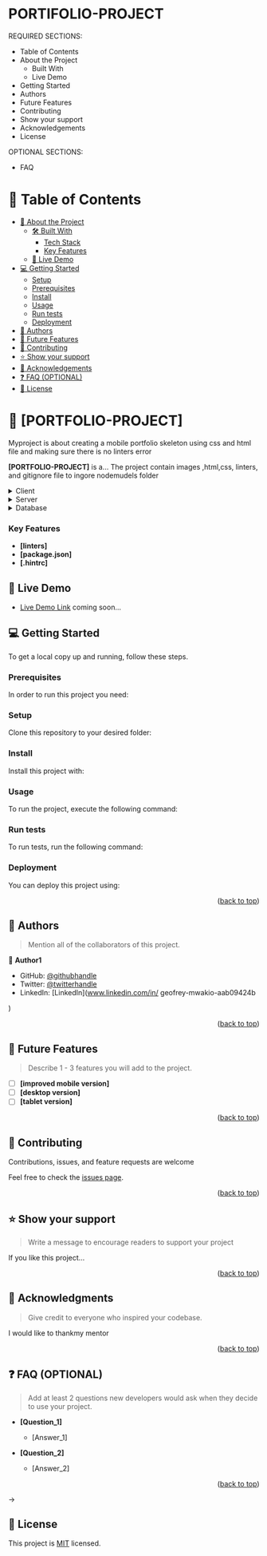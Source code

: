 # PORTIFOLIO-PROJECT


REQUIRED SECTIONS:
- Table of Contents
- About the Project
  - Built With
  - Live Demo
- Getting Started
- Authors
- Future Features
- Contributing
- Show your support
- Acknowledgements
- License

OPTIONAL SECTIONS:
- FAQ

# 📗 Table of Contents

- [📖 About the Project](#about-project)
  - [🛠 Built With](#built-with)
    - [Tech Stack](#tech-stack)
    - [Key Features](#key-features)
  - [🚀 Live Demo](#live-demo)
- [💻 Getting Started](#getting-started)
  - [Setup](#setup)
  - [Prerequisites](#prerequisites)
  - [Install](#install)
  - [Usage](#usage)
  - [Run tests](#run-tests)
  - [Deployment](#triangular_flag_on_post-deployment)
- [👥 Authors](#authors)
- [🔭 Future Features](#future-features)
- [🤝 Contributing](#contributing)
- [⭐️ Show your support](#support)
- [🙏 Acknowledgements](#acknowledgements)
- [❓ FAQ (OPTIONAL)](#faq)
- [📝 License](#license)



# 📖 [PORTFOLIO-PROJECT] <a name="about-project"></a>

Myproject is about creating a mobile portfolio  skeleton   using css and html file and making sure there is no linters error

**[PORTFOLIO-PROJECT]** is a...
The project contain images ,html,css, linters, and gitignore file to ingore nodemudels folder
<details>
  <summary>Client</summary>
  <ul>
    <li><a href="https://css.org/">css</a></li>
  </ul>
</details>

<details>
  <summary>Server</summary>
  <ul>
    <li><a href="https://html.com/">html</a></li>
  </ul>
</details>

<details>
<summary>Database</summary>
  <ul>
    <li><a href="https://www.googlefonts.org/">googlefonts</a></li>
  </ul>
</details>

### Key Features 

- **[linters]**
- **[package.json]**
- **[.hintrc]**


## 🚀 Live Demo 


- [Live Demo Link](https://google.com)
coming soon...

## 💻 Getting Started 

To get a local copy up and running, follow these steps.

### Prerequisites

In order to run this project you need:

<!--
Example command:

```sh
vscode
gitbush
github
live server
npm init -y
```
 -->

### Setup

Clone this repository to your desired folder:

<!--
Example commands:

```sh
  cd my-folder
 git clone https://github.com/mwakiogeofrey/LINTERS-PROJECT.git
```
--->

### Install

Install this project with:

<!--
Example command:

```sh
  cd my-project
  gem install
```
--->

### Usage

To run the project, execute the following command:

<!--
Example command:

```sh
  live server
```
--->

### Run tests

To run tests, run the following command:

<!--
Example command:

```sh
  npx stylelint "**/*.{css,scss}"

```
--->

### Deployment

You can deploy this project using:

<!--
Example:

```sh
google chrome
```
 -->

<p align="right">(<a href="#readme-top">back to top</a>)</p>


## 👥 Authors <a name="authors"></a>

> Mention all of the collaborators of this project.

👤 **Author1**

- GitHub: [@githubhandle](https://github.com/mwakiogeofrey)
- Twitter: [@twitterhandle](@mwakiogeofrey)
- LinkedIn: [LinkedIn](www.linkedin.com/in/
geofrey-mwakio-aab09424b

)



<p align="right">(<a href="#readme-top">back to top</a>)</p>


## 🔭 Future Features <a name="future-features"></a>

> Describe 1 - 3 features you will add to the project.

- [ ] **[improved mobile version]**
- [ ] **[desktop version]**
- [ ] **[tablet version]**

<p align="right">(<a href="#readme-top">back to top</a>)</p>


## 🤝 Contributing <a name="contributing"></a>

Contributions, issues, and feature requests are welcome

Feel free to check the [issues page](../../issues/).

<p align="right">(<a href="#readme-top">back to top</a>)</p>


## ⭐️ Show your support <a name="support"></a>

> Write a message to encourage readers to support your project

If you like this project...

<p align="right">(<a href="#readme-top">back to top</a>)</p>



## 🙏 Acknowledgments <a name="acknowledgements"></a>

> Give credit to everyone who inspired your codebase.

I would like to thankmy mentor

<p align="right">(<a href="#readme-top">back to top</a>)</p>



## ❓ FAQ (OPTIONAL) <a name="faq"></a>

> Add at least 2 questions new developers would ask when they decide to use your project.

- **[Question_1]**

  - [Answer_1]

- **[Question_2]**

  - [Answer_2]

<p align="right">(<a href="#readme-top">back to top</a>)</p>
->

## 📝 License <a name="license"></a>

This project is [MIT](./LICENSE) licensed.

